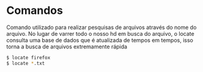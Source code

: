 # Comandos

Comando utilizado para realizar pesquisas de arquivos através do nome do arquivo. No lugar de varrer todo o nosso hd em busca do arquivo, o locate consulta uma base de dados que é atualizada de tempos em tempos, isso torna a busca de arquivos extremamente rápida
```sh
$ locate firefox
$ locate *.txt
```